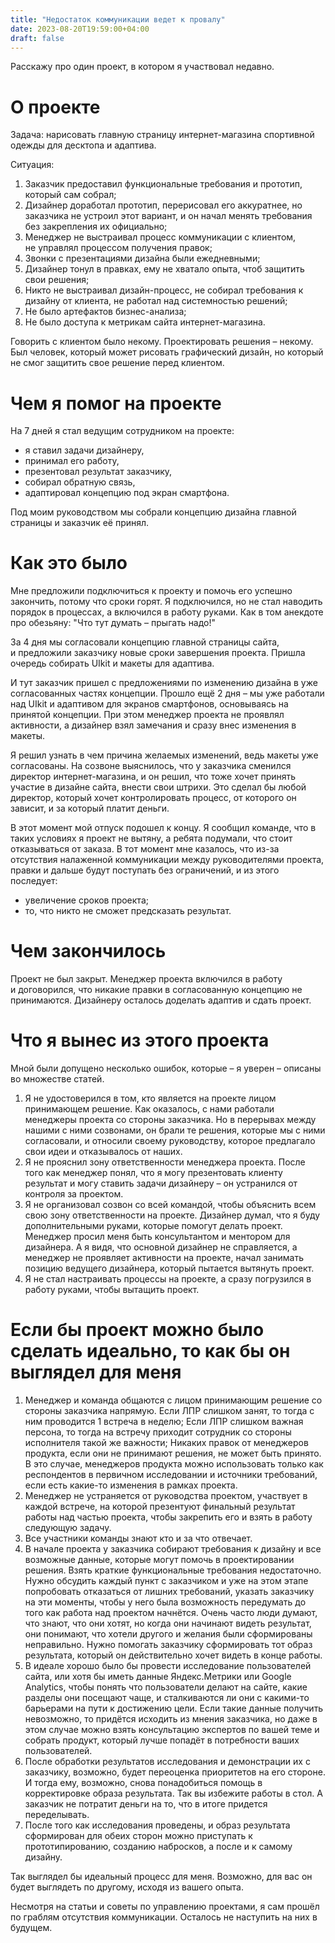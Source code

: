 ```yaml
---
title: "Недостаток коммуникации ведет к провалу"
date: 2023-08-20T19:59:00+04:00
draft: false
---
```


Расскажу про один проект, в котором я участвовал недавно.

# О проекте

Задача: нарисовать главную страницу интернет-магазина спортивной одежды для десктопа и адаптива.

Ситуация:
1. Заказчик предоставил функциональные требования и прототип, который сам собрал;
2. Дизайнер доработал прототип, перерисовал его аккуратнее, но заказчика не устроил этот вариант, и он начал менять требования без закрепления их официально;
3. Менеджер не выстраивал процесс коммуникации с клиентом, не управлял процессом получения правок;
4. Звонки с презентациями дизайна были ежедневными;
5. Дизайнер тонул в правках, ему не хватало опыта, чтоб защитить свои решения;
6. Никто не выстраивал дизайн-процесс, не собирал требования к дизайну от клиента, не работал над системностью решений;
7. Не было артефактов бизнес-анализа;
8. Не было доступа к метрикам сайта интернет-магазина.

Говорить с клиентом было некому. Проектировать решения – некому. Был человек, который может рисовать графический дизайн, но который не смог защитить свое решение перед клиентом.

# Чем я помог на проекте

На 7 дней я стал ведущим сотрудником на проекте:
- я ставил задачи дизайнеру,
- принимал его работу,
- презентовал результат заказчику,
- собирал обратную связь,
- адаптировал концепцию под экран смартфона.

Под моим руководством мы собрали концепцию дизайна главной страницы и заказчик её принял.

# Как это было

Мне предложили подключиться к проекту и помочь его успешно закончить, потому что сроки горят. Я подключился, но не стал наводить порядок в процессах, а включился в работу руками. Как в том анекдоте про обезьяну: "Что тут думать – прыгать надо!"

За 4 дня мы согласовали концепцию главной страницы сайта, и предложили заказчику новые сроки завершения проекта. Пришла очередь собирать UIkit и макеты для адаптива.

И тут заказчик пришел с предложениями по изменению дизайна в уже согласованных частях концепции. Прошло ещё 2 дня – мы уже работали над UIkit и адаптивом для экранов смартфонов, основываясь на принятой концепции. При этом менеджер проекта не проявлял активности, а дизайнер взял замечания и сразу внес изменения в макеты.

Я решил узнать в чем причина желаемых изменений, ведь макеты уже согласованы. На созвоне выяснилось, что у заказчика сменился директор интернет-магазина, и он решил, что тоже хочет принять участие в дизайне сайта, внести свои штрихи. Это сделал бы любой директор, который хочет контролировать процесс, от которого он зависит, и за который платит деньги.

В этот момент мой отпуск подошел к концу. Я сообщил команде, что в таких условиях я проект не вытяну, а ребята подумали, что стоит отказываться от заказа. В тот момент мне казалось, что из-за отсутствия налаженной коммуникации между руководителями проекта, правки и дальше будут поступать без ограничений, и из этого последует:
- увеличение сроков проекта;
- то, что никто не сможет предсказать результат.

# Чем закончилось

Проект не был закрыт. Менеджер проекта включился в работу и договорился, что никакие правки в согласованную концепцию не принимаются. Дизайнеру осталось доделать адаптив и сдать проект.

# Что я вынес из этого проекта

Мной были допущено несколько ошибок, которые – я уверен – описаны во множестве статей.
1. Я не удостоверился в том, кто является на проекте лицом принимающем решение.
   Как оказалось, с нами работали менеджеры проекта со стороны заказчика.
   Но в перерывах между нашими с ними созвонами, он брали те решения, которые мы с ними согласовали, и относили своему руководству, которое предлагало свои идеи и отказывалось от наших.
2. Я не прояснил зону ответственности менеджера проекта.
   После того как менеджер понял, что я могу презентовать клиенту результат и могу ставить задачи дизайнеру – он устранился от контроля за проектом.
3. Я не организовал созвон со всей командой, чтобы объяснить всем свою зону ответственности на проекте.
   Дизайнер думал, что я буду дополнительными руками, которые помогут делать проект. Менеджер просил меня быть консультантом и ментором для дизайнера. А я видя, что основной дизайнер не справляется, а менеджер не проявляет активности на проекте, начал занимать позицию ведущего дизайнера, который пытается  вытянуть проект.
4. Я не стал настраивать процессы на проекте, а сразу погрузился в работу руками, чтобы вытащить проект.

# Если бы проект можно было сделать идеально, то как бы он выглядел для меня

1. Менеджер и команда общаются с лицом принимающим решение со стороны заказчика напрямую.
   Если ЛПР слишком занят, то тогда с ним проводится 1 встреча в неделю;
   Если ЛПР слишком важная персона, то тогда на встречу приходит сотрудник со стороны исполнителя такой же важности;
   Никаких правок от менеджеров продукта, если они не принимают решения, не может быть принято. В это случае, менеджеров продукта можно использовать только как респондентов в первичном исследовании и источники требований, если есть какие-то изменения в рамках проекта.
2. Менеджер не устраняется от руководства проектом, участвует в каждой встрече, на которой презентуют финальный результат работы над частью проекта, чтобы закрепить его и взять в работу следующую задачу.
3. Все участники команды знают кто и за что отвечает.
4. В начале проекта у заказчика собирают требования к дизайну и все возможные данные, которые могут помочь в проектировании решения.
   Взять краткие функциональные требования недостаточно. Нужно обсудить каждый пункт с заказчиком и уже на этом этапе попробовать отказаться от лишних требований, указать заказчику на эти моменты, чтобы у него была возможность передумать до того как работа над проектом начнётся. Очень часто люди думают, что знают, что они хотят, но когда они начинают видеть результат, они понимают, что хотели другого и желания были сформированы неправильно. Нужно помогать заказчику сформировать тот образ результата, который он действительно хочет видеть в конце работы.
5. В идеале хорошо было бы провести исследование пользователей сайта, или хотя бы иметь данные Яндекс.Метрики или Google Analytics, чтобы понять что пользователи делают на сайте, какие разделы они посещают чаще, и сталкиваются ли они с какими-то барьерами на пути к достижению цели.
   Если такие данные получить невозможно, то придётся исходить из мнения заказчика, но даже в этом случае можно взять консультацию экспертов по вашей теме и собрать продукт, который лучше попадёт в потребности ваших пользователей.
6. После обработки результатов исследования и демонстрации их с заказчику, возможно, будет переоценка приоритетов на его стороне. И тогда ему, возможно, снова понадобиться помощь в корректировке образа результата.
   Так вы избежите работы в стол. А заказчик не потратит деньги на то, что в итоге придется переделывать.
7. После того как исследования проведены, и образ результата сформирован для обеих сторон можно приступать к прототипированию, созданию набросков, а после и к самому дизайну.

Так выглядел бы идеальный процесс для меня. Возможно, для вас он будет выглядеть по другому, исходя из вашего опыта.

Несмотря на статьи и советы по управлению проектами, я сам прошёл по граблям отсутствия коммуникации. Осталось не наступить на них в будущем.